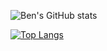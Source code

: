 <!--
**benea11/benea11** is a ✨ _special_ ✨ repository because its `README.md` (this file) appears on your GitHub profile.

Here are some ideas to get you started:

- 🔭 I’m currently working on ...
- 🌱 I’m currently learning ...
- 👯 I’m looking to collaborate on ...
- 🤔 I’m looking for help with ...
- 💬 Ask me about ...
- 📫 How to reach me: ...
- 😄 Pronouns: ...
- ⚡ Fun fact: ...
-->

![Ben's GitHub stats](https://github-readme-stats.vercel.app/api?username=benea11&show_icons=true&count_private=true&hide_border)

[![Top Langs](https://github-readme-stats.vercel.app/api/top-langs/?username=benea11&count_private=true&hide_border)](https://github.com/anuraghazra/github-readme-stats)
